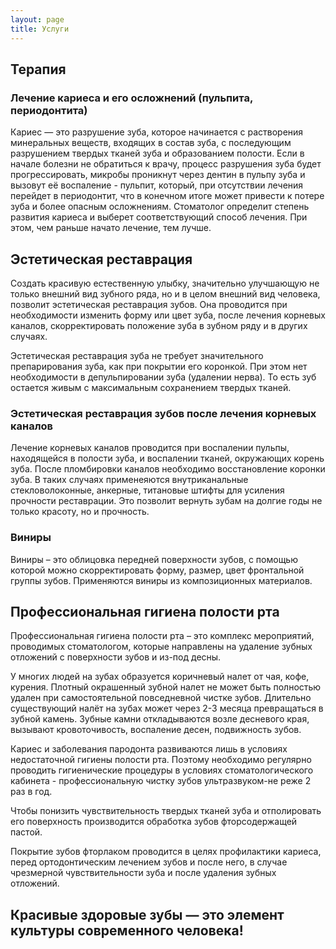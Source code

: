 ```yaml
---
layout: page
title: Услуги
---
```


## Терапия

### Лечение кариеса и его осложнений (пульпита, периодонтита)
Кариес — это разрушение зуба, которое начинается с растворения минеральных веществ, входящих в состав зуба, с последующим разрушением твердых тканей зуба и образованием полости. Если в начале болезни не обратиться к врачу, процесс разрушения зуба будет прогрессировать, микробы проникнут через дентин в пульпу зуба и вызовут её воспаление - пульпит, который, при отсутствии лечения перейдет в периодонтит, что в конечном итоге может привести к потере зуба и более опасным осложнениям. Стоматолог определит степень развития кариеса и выберет соответствующий способ лечения. При этом, чем раньше начато лечение, тем лучше.


## Эстетическая реставрация
Создать красивую естественную улыбку, значительно улучшающую не только внешний вид зубного ряда, но и в целом внешний вид человека, позволит эстетическая реставрация зубов. Она проводится при необходимости изменить форму или цвет зуба, после лечения корневых каналов, скорректировать положение зуба в зубном ряду и в других случаях.

Эстетическая реставрация зуба не требует значительного препарирования зуба, как при покрытии его коронкой. При этом нет необходимости в депульпировании зуба (удалении нерва). То есть зуб остается живым с максимальным сохранением твердых тканей.

### Эстетическая реставрация зубов после лечения корневых каналов

Лечение корневых каналов проводится при воспалении пульпы, находящейся в полости зуба, и воспалении тканей, окружающих корень зуба. После пломбировки каналов необходимо восстановление коронки зуба. В таких случаях применеяются внутриканальные стекловолоконные, анкерные, титановые штифты для усиления прочности реставрации. Это позволит вернуть зубам на долгие годы не только красоту, но и прочность.

### Виниры

Виниры – это облицовка передней поверхности зубов, с помощью которой можно скорректировать форму, размер, цвет фронтальной группы зубов. Применяются виниры из композиционных материалов.

## Профессиональная гигиена полости рта

Профессиональная гигиена полости рта – это комплекс мероприятий, проводимых стоматологом, которые направлены на удаление зубных отложений с поверхности зубов и из-под десны.

У многих людей на зубах образуется коричневый налет от чая, кофе, курения. Плотный окрашенный зубной налет не может быть полностью удален при самостоятельной повседневной чистке зубов. Длительно существующий налёт на зубах может через 2-3 месяца превращаться в зубной камень. Зубные камни откладываются возле десневого края, вызывают кровоточивость, воспаление десен, подвижность зубов.

Кариес и заболевания пародонта развиваются лишь в условиях недостаточной гигиены полости рта. Поэтому необходимо регулярно проводить гигиенические процедуры в условиях стоматологического кабинета - профессиональную чистку зубов ультразвуком-не реже 2 раз в год.

Чтобы понизить чувствительность твердых тканей зуба и отполировать его поверхность производится обработка зубов фторсодержащей пастой.

Покрытие зубов фторлаком проводится в целях профилактики кариеса, перед ортодонтическим лечением зубов и после него, в случае чрезмерной чувствительности зуба и после удаления зубных отложений.

## Красивые здоровые зубы — это элемент культуры современного человека!
